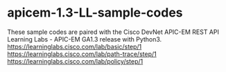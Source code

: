 # apicem-1.3-LL-sample-codes
These sample codes are paired with the Cisco DevNet APIC-EM REST API Learning Labs - APIC-EM GA1.3 release with Python3. 
https://learninglabs.cisco.com/lab/basic/step/1
https://learninglabs.cisco.com/lab/path-trace/step/1
https://learninglabs.cisco.com/lab/policy/step/1
